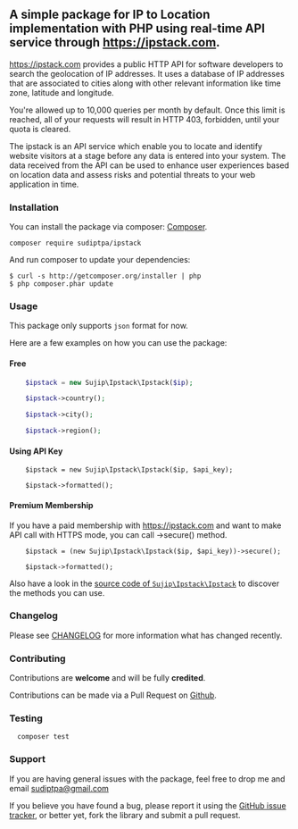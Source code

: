 ## A simple package for IP to Location implementation with PHP using real-time API service through https://ipstack.com.

https://ipstack.com provides a public HTTP API for software developers to search the geolocation of IP addresses. It uses a database of IP addresses that are associated to cities along with other relevant information like time zone, latitude and longitude.

You're allowed up to 10,000 queries per month by default. Once this limit is reached, all of your requests will result in HTTP 403, forbidden, until your quota is cleared.

The ipstack is an API service which enable you to locate and identify website visitors at a stage before any data is entered into your system. The data received from the API can be used to enhance user experiences based on location data and assess risks and potential threats to your web application in time.

### Installation

You can install the package via composer: [Composer](http://getcomposer.org/).

```
composer require sudiptpa/ipstack
```

And run composer to update your dependencies:

    $ curl -s http://getcomposer.org/installer | php
    $ php composer.phar update

### Usage

This package only supports `json` format for now.

Here are a few examples on how you can use the package:

#### Free

```php
    $ipstack = new Sujip\Ipstack\Ipstack($ip);

    $ipstack->country();

    $ipstack->city();

    $ipstack->region();
```

#### Using API Key

```
    $ipstack = new Sujip\Ipstack\Ipstack($ip, $api_key);

    $ipstack->formatted();
```

#### Premium Membership

If you have a paid membership with https://ipstack.com and want to make API call with HTTPS mode, you can call ->secure() method.

```
    $ipstack = (new Sujip\Ipstack\Ipstack($ip, $api_key))->secure();

    $ipstack->formatted();
```

Also have a look in the [source code of `Sujip\Ipstack\Ipstack`](https://github.com/sudiptpa/ipstack/blob/master/src/Ipstack.php) to discover the methods you can use.

### Changelog

Please see [CHANGELOG](https://github.com/sudiptpa/ipstack/blob/master/CHANGELOG.md) for more information what has changed recently.

### Contributing

Contributions are **welcome** and will be fully **credited**.

Contributions can be made via a Pull Request on [Github](https://github.com/sudiptpa/ipstack).


### Testing

```
  composer test
 ```

### Support

If you are having general issues with the package, feel free to drop me and email [sudiptpa@gmail.com](mailto:sudiptpa@gmail.com)

If you believe you have found a bug, please report it using the [GitHub issue tracker](https://github.com/sudiptpa/ipstack/issues),
or better yet, fork the library and submit a pull request.
